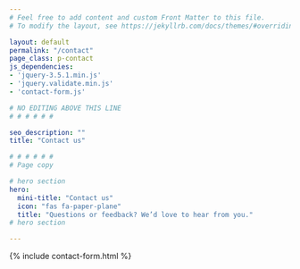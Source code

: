 ```yaml
---
# Feel free to add content and custom Front Matter to this file.
# To modify the layout, see https://jekyllrb.com/docs/themes/#overriding-theme-defaults

layout: default
permalink: "/contact"
page_class: p-contact
js_dependencies: 
- 'jquery-3.5.1.min.js'
- 'jquery.validate.min.js'
- 'contact-form.js'

# NO EDITING ABOVE THIS LINE
# # # # # #

seo_description: ""
title: "Contact us"

# # # # # #
# Page copy

# hero section
hero: 
  mini-title: "Contact us"
  icon: "fas fa-paper-plane"
  title: "Questions or feedback? We’d love to hear from you."
# hero section

---
```


<div class="contact-card">
    {% include contact-form.html %}
</div>
